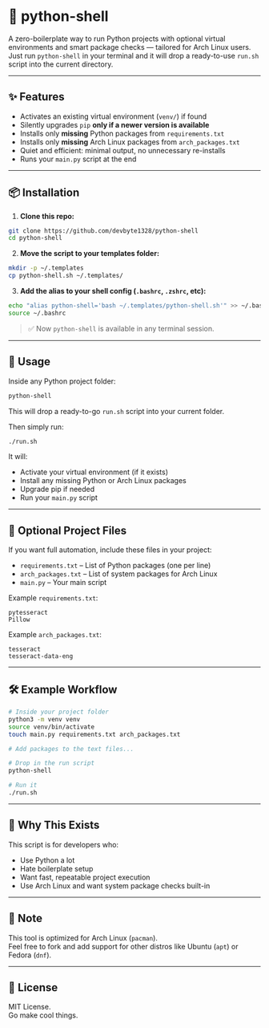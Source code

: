 # 🐚 python-shell

A zero-boilerplate way to run Python projects with optional virtual environments and smart package checks — tailored for Arch Linux users. Just run `python-shell` in your terminal and it will drop a ready-to-use `run.sh` script into the current directory.

---

## ✨ Features

- Activates an existing virtual environment (`venv/`) if found
- Silently upgrades `pip` **only if a newer version is available**
- Installs only **missing** Python packages from `requirements.txt`
- Installs only **missing** Arch Linux packages from `arch_packages.txt`
- Quiet and efficient: minimal output, no unnecessary re-installs
- Runs your `main.py` script at the end

---

## 📦 Installation

1. **Clone this repo:**

```bash
git clone https://github.com/devbyte1328/python-shell
cd python-shell
```

2. **Move the script to your templates folder:**

```bash
mkdir -p ~/.templates
cp python-shell.sh ~/.templates/
```

3. **Add the alias to your shell config (`.bashrc`, `.zshrc`, etc):**

```bash
echo "alias python-shell='bash ~/.templates/python-shell.sh'" >> ~/.bashrc
source ~/.bashrc
```

> ✅ Now `python-shell` is available in any terminal session.

---

## 🚀 Usage

Inside any Python project folder:

```bash
python-shell
```

This will drop a ready-to-go `run.sh` script into your current folder.

Then simply run:

```bash
./run.sh
```

It will:
- Activate your virtual environment (if it exists)
- Install any missing Python or Arch Linux packages
- Upgrade pip if needed
- Run your `main.py` script

---

## 📁 Optional Project Files

If you want full automation, include these files in your project:

- `requirements.txt` – List of Python packages (one per line)
- `arch_packages.txt` – List of system packages for Arch Linux
- `main.py` – Your main script

Example `requirements.txt`:
```
pytesseract
Pillow
```

Example `arch_packages.txt`:
```
tesseract
tesseract-data-eng
```

---

## 🛠 Example Workflow

```bash
# Inside your project folder
python3 -m venv venv
source venv/bin/activate
touch main.py requirements.txt arch_packages.txt

# Add packages to the text files...

# Drop in the run script
python-shell

# Run it
./run.sh
```

---

## 🧠 Why This Exists

This script is for developers who:

- Use Python a lot
- Hate boilerplate setup
- Want fast, repeatable project execution
- Use Arch Linux and want system package checks built-in

---

## 📌 Note

This tool is optimized for Arch Linux (`pacman`).  
Feel free to fork and add support for other distros like Ubuntu (`apt`) or Fedora (`dnf`).

---

## 🪪 License

MIT License.  
Go make cool things.
